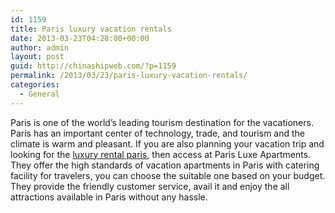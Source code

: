 ```yaml
---
id: 1159
title: Paris luxury vacation rentals
date: 2013-03-23T04:28:00+00:00
author: admin
layout: post
guid: http://chinashipweb.com/?p=1159
permalink: /2013/03/23/paris-luxury-vacation-rentals/
categories:
  - General
---
```

Paris is one of the world&#8217;s leading tourism destination for the vacationers. Paris has an important center of technology, trade, and tourism and the climate is warm and pleasant. If you are also planning your vacation trip and looking for the [luxury rental paris](http://www.parisluxeapt.com/), then access at Paris Luxe Apartments. They offer the high standards of vacation apartments in Paris with catering facility for travelers, you can choose the suitable one based on your budget. They provide the friendly customer service, avail it and enjoy the all attractions available in Paris without any hassle.